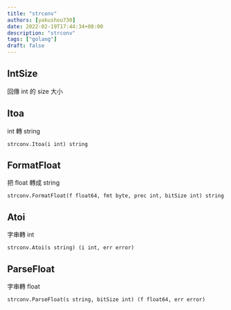 ```yaml
---
title: "strconv"
authors: [yakushou730]
date: 2022-02-19T17:44:34+08:00
description: "strconv"
tags: ["golang"]
draft: false
---
```


## IntSize
回傳 int 的 size 大小

## Itoa
int 轉 string

`strconv.Itoa(i int) string`

## FormatFloat
把 float 轉成 string

`strconv.FormatFloat(f float64, fmt byte, prec int, bitSize int) string `

## Atoi
字串轉 int

`strconv.Atoi(s string) (i int, err error)`

## ParseFloat
字串轉 float

`strconv.ParseFloat(s string, bitSize int) (f float64, err error)`
